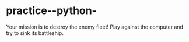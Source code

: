 practice--python-
=================

Your mission is to destroy the enemy fleet! Play against the computer and try to sink its battleship.
